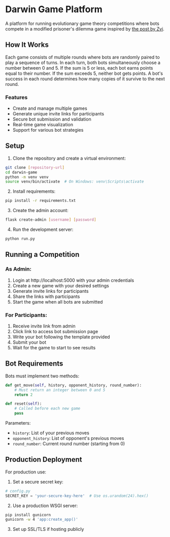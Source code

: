 # Darwin Game Platform

A platform for running evolutionary game theory competitions where bots compete in a modified prisoner's dilemma game inspired by [the post by Zvi](https://www.lesswrong.com/s/GcZCMu7ZYHpJCh5bx/p/CnDsQAdzmDMF2LrY7).

## How It Works

Each game consists of multiple rounds where bots are randomly paired to play a sequence of turns. In each turn, both bots simultaneously choose a number between 0 and 5. If the sum is 5 or less, each bot earns points equal to their number. If the sum exceeds 5, neither bot gets points. A bot's success in each round determines how many copies of it survive to the next round.

### Features

- Create and manage multiple games
- Generate unique invite links for participants
- Secure bot submission and validation
- Real-time game visualization
- Support for various bot strategies

## Setup

1. Clone the repository and create a virtual environment:
```bash
git clone [repository-url]
cd darwin-game
python -m venv venv
source venv/bin/activate  # On Windows: venv\Scripts\activate
```

2. Install requirements:
```bash
pip install -r requirements.txt
```

3. Create the admin account:
```bash
flask create-admin [username] [password]
```

4. Run the development server:
```bash
python run.py
```

## Running a Competition

### As Admin:

1. Login at http://localhost:5000 with your admin credentials
2. Create a new game with your desired settings
3. Generate invite links for participants
4. Share the links with participants
5. Start the game when all bots are submitted

### For Participants:

1. Receive invite link from admin
2. Click link to access bot submission page
3. Write your bot following the template provided
4. Submit your bot
5. Wait for the game to start to see results

## Bot Requirements

Bots must implement two methods:

```python
def get_move(self, history, opponent_history, round_number):
    # Must return an integer between 0 and 5
    return 2

def reset(self):
    # Called before each new game
    pass
```

Parameters:
- `history`: List of your previous moves
- `opponent_history`: List of opponent's previous moves
- `round_number`: Current round number (starting from 0)

## Production Deployment

For production use:

1. Set a secure secret key:
```python
# config.py
SECRET_KEY = 'your-secure-key-here'  # Use os.urandom(24).hex()
```

2. Use a production WSGI server:
```bash
pip install gunicorn
gunicorn -w 4 'app:create_app()'
```

3. Set up SSL/TLS if hosting publicly
